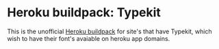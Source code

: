 # Heroku buildpack: Typekit

This is the unofficial [Heroku buildpack](http://devcenter.heroku.com/articles/buildpacks) for site's that have Typekit, which wish to have their font's avaiable on heroku app domains.
